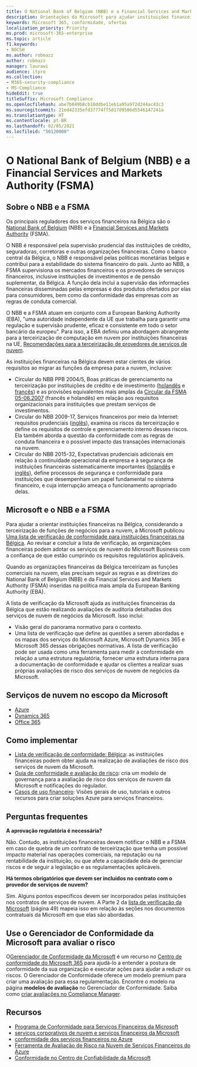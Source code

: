 ```yaml
---
title: O National Bank of Belgium (NBB) e a Financial Services and Markets Authority (FSMA)
description: Orientações da Microsoft para ajudar instituições financeiras da Bélgica a adotar a nuvem.
keywords: Microsoft 365, conformidade, ofertas
localization_priority: Priority
ms.prod: microsoft-365-enterprise
ms.topic: article
f1.keywords:
- NOCSH
ms.author: robmazz
author: robmazz
manager: laurawi
audience: itpro
ms.collection:
- M365-security-compliance
- MS-Compliance
hideEdit: true
titleSuffix: Microsoft Compliance
ms.openlocfilehash: abe7b849b8cb10ddbe11eb1a95a972d244ac43c3
ms.sourcegitcommit: 21ed42335efd37774ff5d17d9586d5546147241a
ms.translationtype: HT
ms.contentlocale: pt-BR
ms.lasthandoff: 02/05/2021
ms.locfileid: "50120080"
---
```

# <a name="national-bank-of-belgium-nbb-and-the-financial-services-and-markets-authority-fsma"></a>O National Bank of Belgium (NBB) e a Financial Services and Markets Authority (FSMA)

## <a name="about-the-nbb-and-fsma"></a>Sobre o NBB e a FSMA

Os principais reguladores dos serviços financeiros na Bélgica são o [National Bank of Belgium](https://www.nbb.be/) (NBB) e a [Financial Services and Markets Authority](https://www.fsma.be/language_selection) (FSMA).

O NBB é responsável pela supervisão prudencial das instituições de crédito, seguradoras, corretoras e outras organizações financeiras. Como o banco central da Bélgica, o NBB é responsável pelas políticas monetárias belgas e contribui para a estabilidade do sistema financeiro do país. Junto ao NBB, a FSMA supervisiona os mercados financeiros e os provedores de serviços financeiros, inclusive instituições de investimentos e de pensão suplementar, da Bélgica. A função dela inclui a supervisão das informações financeiras disseminadas pelas empresas e dos produtos ofertados por elas para consumidores, bem como da conformidade das empresas com as regras de conduta comercial.

O NBB e a FSMA atuam em conjunto com a European Banking Authority (EBA), "uma autoridade independente da UE que trabalha para garantir uma regulação e supervisão prudente, eficaz e consistente em todo o setor bancário da europeu". Para isso, a EBA definiu uma abordagem abrangente para a terceirização de computação em nuvem por instituições financeiras na UE, [Recomendações para a terceirização de provedores de serviços de nuvem](https://eba.europa.eu/documents/10180/2170121/Final+draft+Recommendations+on+Cloud+Outsourcing+%28EBA-Rec-2017-03%29.pdf/5fa5cdde-3219-4e95-946d-0c0d05494362).

As instituições financeiras na Bélgica devem estar cientes de vários requisitos ao migrar as funções da empresa para a nuvem, inclusive:

- Circular do NBB PPB 2004/5, Boas práticas de gerenciamento na terceirização por instituições de crédito e de investimento ([holandês](https://www.nbb.be/nl/artikels/circulaire-ppb-20045-gezonde-beheerspraktijken-bij-uitbesteding-door-kredietinstellingen-en) e [francês](https://www.nbb.be/en/articles/circular-ppb-20045-sound-management-practices-outsourcing-credit-institutions-and)) e as provisões equivalentes mais amplas da [Circular da FSMA 05-06.2007](https://www.fsma.be/sites/default/files/public/sitecore/media%20library/Files/fsmafiles/wetgeving/reglem/reglem_05-06-2007.pdf) (francês e holandês) em relação aos requisitos organizacionais para instituições que prestam serviços de investimentos.
- Circular do NBB 2009-17, Serviços financeiros por meio da Internet: requisitos prudenciais ([inglês](https://www.nbb.be/doc/cp/eng/ki/circ/pdf/cbfa_2009_17.pdf)), examina os riscos da terceirização e define os requisitos de controle e gerenciamento interno desses riscos. Ela também aborda a questão da conformidade com as regras de conduta financeira e o possível impacto das transações internacionais na nuvem.
- Circular do NBB 2015-32, Expectativas prudenciais adicionais em relação à continuidade operacional da empresa e à segurança de instituições financeiras sistematicamente importantes ([holandês](https://www.nbb.be/nl/artikels/circulaire-nbb201532-aanvullende-prudentiele-verwachtingen-op-het-vlak-van-de-operationele) e [inglês](https://www.nbb.be/en/articles/circular-nbb201532-additional-prudential-expectations-regarding-operational-business)), define processos de segurança e conformidade para instituições que desempenham um papel fundamental no sistema financeiro, e cuja interrupção ameaça o funcionamento apropriado delas.

## <a name="microsoft-and-the-nbb-and-fsma"></a>Microsoft e o NBB e a FSMA

Para ajudar a orientar instituições financeiras na Bélgica, considerando a terceirização de funções de negócios para a nuvem, a Microsoft publicou [Uma lista de verificação de conformidade para instituições financeiras na Bélgica](https://aka.ms/FinServ-Guide-Belgium). Ao revisar e concluir a lista de verificação, as organizações financeiras podem adotar os serviços de nuvem do Microsoft Business com a confiança de que estão cumprindo os requisitos regulatórios aplicáveis.

Quando as organizações financeiras da Bélgica terceirizam as funções comerciais na nuvem, elas precisam seguir as regras e as diretrizes do National Bank of Belgium (NBB) e da Financial Services and Markets Authority (FSMA) inseridas na política mais ampla da European Banking Authority (EBA).

A lista de verificação da Microsoft ajuda as instituições financeiras da Bélgica que estão realizando avaliações de auditoria detalhadas dos serviços de nuvem de negócios da Microsoft. Isso inclui:

- Visão geral do panorama normativo para o contexto.
- Uma lista de verificação que define as questões a serem abordadas e os mapas dos serviços do Microsoft Azure, Microsoft Dynamics 365 e Microsoft 365 dessas obrigações normativas. A lista de verificação pode ser usada como uma ferramenta para medir a conformidade em relação a uma estrutura regulatória, fornecer uma estrutura interna para a documentação de conformidade e ajudar os clientes a realizar suas próprias avaliações de risco dos serviços de nuvem de negócios da Microsoft.

## <a name="microsoft-in-scope-cloud-services"></a>Serviços de nuvem no escopo da Microsoft

- [Azure](https://aka.ms/AzureCompliance)
- [Dynamics 365](https://aka.ms/d365-compliance-list)
- [Office 365](https://aka.ms/o365-compliance-framework)

## <a name="how-to-implement"></a>Como implementar

- [Lista de verificação de conformidade: Bélgica](https://aka.ms/FinServ-Guide-Belgium): as instituições financeiras podem obter ajuda na realização de avaliações de risco dos serviços de nuvem da Microsoft.
- [Guia de conformidade e avaliação de risco](https://aka.ms/RiskGovernanceGuide): cria um modelo de governança para a avaliação de risco dos serviços de nuvem da Microsoft e notificações do regulador.
- [Casos de uso financeiro](/azure/industry/financial/): Visões gerais de uso, tutoriais e outros recursos para criar soluções Azure para serviços financeiros.

## <a name="frequently-asked-questions"></a>Perguntas frequentes

**A aprovação regulatória é necessária?**

Não. Contudo, as instituições financeiras devem notificar o NBB e a FSMA em caso de quebra de um contrato de terceirização que tenha um possível impacto material nas operações comerciais, na reputação ou na rentabilidade da instituição, ou que afete a capacidade dela de gerenciar riscos e de seguir a legislação e as regulamentações aplicáveis.

**Há termos obrigatórios que devem ser incluídos no contrato com o provedor de serviços de nuvem?**

Sim. Alguns pontos específicos devem ser incorporados pelas instituições nos contratos de serviços de nuvem. A Parte 2 da [lista de verificação da Microsoft](https://aka.ms/FinServ-Guide-Belgium) (página 49) mapeia isso em relação às seções nos documentos contratuais da Microsoft em que elas são abordadas.

## <a name="use-microsoft-compliance-manager-to-assess-your-risk"></a>Use o Gerenciador de Conformidade da Microsoft para avaliar o risco

O[Gerenciador de Conformidade da Microsoft](/microsoft-365/compliance/compliance-manager) é um recurso no [Centro de conformidade do Microsoft 365](/microsoft-365/compliance/microsoft-365-compliance-center) para ajudá-lo a entender a postura de conformidade da sua organização e executar ações para ajudar a reduzir os riscos. O Gerenciador de Conformidade oferece um modelo premium para criar uma avaliação para essa regulamentação. Encontre o modelo na página **modelos de avaliação** no Gerenciador de Conformidade. Saiba como [criar avaliações no Compliance Manager](/microsoft-365/compliance/compliance-manager-assessments).

## <a name="resources"></a>Recursos

- [Programa de Conformidade para Serviços Financeiros da Microsoft](https://aka.ms/FSCP-Print)
- [ serviços corporativos de nuvem e serviços financeiros da Microsoft ](https://www.microsoft.com/trustcenter/cloudservices/financialservices)
- [conformidade dos serviços financeiros no Azure](https://azure.microsoft.com/resources/videos/azurecon-2015-financial-services-compliance-in-azure/)
- [Ferramenta de Avaliação de Risco na Nuvem de Serviços Financeiros do Azure](https://servicetrust.microsoft.com/ViewPage/FFIECBlueprint?command=Download&downloadType=Document&downloadId=079a1973-711a-428f-9312-9ddd290cff7b&docTab=c726d5c0-2d1e-11e8-a485-57140ec19669_PaaS)
- [Conformidade no Centro de Confiabilidade da Microsoft](https://www.microsoft.com/trust-center/compliance/compliance-overview)
